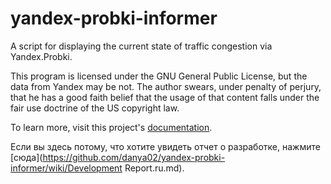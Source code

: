 # yandex-probki-informer
A script for displaying the current state of traffic congestion via Yandex.Probki.

This program is licensed under the GNU General Public License, but the data from Yandex may be not. The author swears, under penalty of perjury, that he has a good faith belief that the usage of that content falls under the fair use doctrine of the US copyright law.

To learn more, visit this project's [documentation](https://github.com/danya02/yandex-probki-informer/wiki).

Если вы здесь потому, что хотите увидеть отчет о разработке, нажмите [сюда](https://github.com/danya02/yandex-probki-informer/wiki/Development Report.ru.md).
